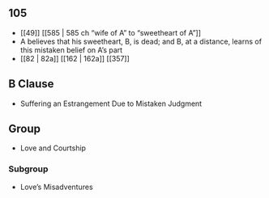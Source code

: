 ## 105
- [[49]] [[585 | 585 ch “wife of A” to “sweetheart of A”]] 
- A believes that his sweetheart, B, is dead; and B, at a distance, learns of this mistaken belief on A’s part
- [[82 | 82a]] [[162 | 162a]] [[357]] 

## B Clause
- Suffering an Estrangement Due to Mistaken Judgment

## Group
- Love and Courtship

### Subgroup
- Love’s Misadventures


